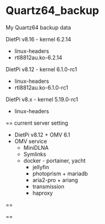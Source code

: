 # Quartz64_backup
My Quartz64 backup data

DietPi v8.16 - kernel 6.2.14
 - linux-headers
 - rtl8812au.ko-6.2.14

DietPi v8.12 - kernel 6.1.0-rc1
 - linux-headers
 - rtl8812au.ko-6.1.0-rc1

DietPi v8.x - kernel 5.19.0-rc1
 - linux-headers

== current server setting
- DietPi v8.12 + OMV 6.1
 - OMV service
   + MiniDLNA
   + Symlinks
   + docker - portainer, yacht
     + jellyfin
     + photoprism + mariadb
     + aria2-pro + ariang
     + transmission
     + haproxy
     
==      

== 
